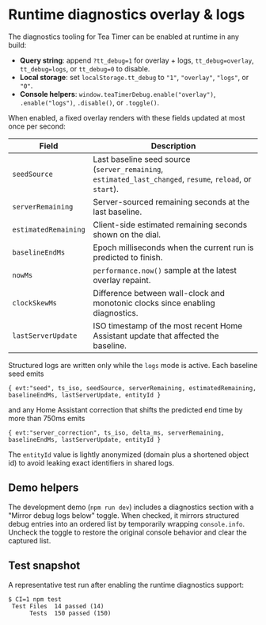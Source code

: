 # Runtime diagnostics overlay & logs

The diagnostics tooling for Tea Timer can be enabled at runtime in any build:

- **Query string**: append `?tt_debug=1` for overlay + logs, `tt_debug=overlay`, `tt_debug=logs`, or
  `tt_debug=0` to disable.
- **Local storage**: set `localStorage.tt_debug` to `"1"`, `"overlay"`, `"logs"`, or `"0"`.
- **Console helpers**: `window.teaTimerDebug.enable("overlay")`, `.enable("logs")`, `.disable()`, or
  `.toggle()`.

When enabled, a fixed overlay renders with these fields updated at most once per second:

| Field | Description |
| --- | --- |
| `seedSource` | Last baseline seed source (`server_remaining`, `estimated_last_changed`, `resume`, `reload`, or `start`). |
| `serverRemaining` | Server-sourced remaining seconds at the last baseline. |
| `estimatedRemaining` | Client-side estimated remaining seconds shown on the dial. |
| `baselineEndMs` | Epoch milliseconds when the current run is predicted to finish. |
| `nowMs` | `performance.now()` sample at the latest overlay repaint. |
| `clockSkewMs` | Difference between wall-clock and monotonic clocks since enabling diagnostics. |
| `lastServerUpdate` | ISO timestamp of the most recent Home Assistant update that affected the baseline. |

Structured logs are written only while the `logs` mode is active. Each baseline seed emits

```
{ evt:"seed", ts_iso, seedSource, serverRemaining, estimatedRemaining, baselineEndMs, lastServerUpdate, entityId }
```

and any Home Assistant correction that shifts the predicted end time by more than 750ms emits

```
{ evt:"server_correction", ts_iso, delta_ms, serverRemaining, baselineEndMs, lastServerUpdate, entityId }
```

The `entityId` value is lightly anonymized (domain plus a shortened object id) to avoid leaking
exact identifiers in shared logs.

## Demo helpers

The development demo (`npm run dev`) includes a diagnostics section with a "Mirror debug logs
below" toggle. When checked, it mirrors structured debug entries into an ordered list by temporarily
wrapping `console.info`. Uncheck the toggle to restore the original console behavior and clear the
captured list.

## Test snapshot

A representative test run after enabling the runtime diagnostics support:

```
$ CI=1 npm test
 Test Files  14 passed (14)
      Tests  150 passed (150)
```
